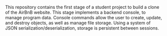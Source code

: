 This repository contains the first stage of a student project to build a clone of the AirBnB website. This stage implements a backend console, to manage program data. Console commands allow the user to create, update, and destroy objects, as well as manage file storage. Using a system of JSON serialization/deserialization, storage is persistent between sessions.
